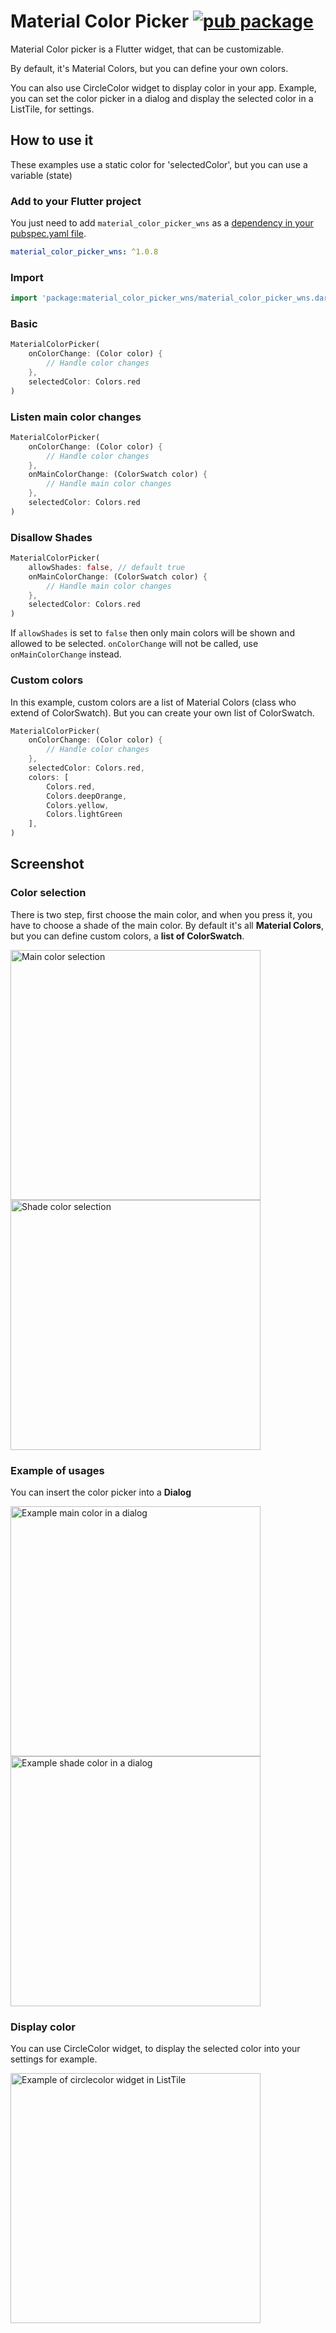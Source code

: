 # Material Color Picker [![pub package](https://img.shields.io/pub/v/material_color_picker_wns.svg)](https://pub.dartlang.org/packages/material_color_picker_wns)

Material Color picker is a Flutter widget, that can be customizable.

By default, it's Material Colors, but you can define your own colors.

You can also use CircleColor widget to display color in your app.
Example, you can set the color picker in a dialog and display the selected color in a ListTile, for settings.

## How to use it

These examples use a static color for 'selectedColor', but you can use a variable (state)

### Add to your Flutter project

You just need to add `material_color_picker_wns` as a [dependency in your pubspec.yaml file](https://flutter.io/using-packages/).

```yaml
material_color_picker_wns: ^1.0.8
```

### Import

```dart
import 'package:material_color_picker_wns/material_color_picker_wns.dart';
```

### Basic

```dart
MaterialColorPicker(
    onColorChange: (Color color) {
        // Handle color changes
    },
    selectedColor: Colors.red
)
```

### Listen main color changes

```dart
MaterialColorPicker(
    onColorChange: (Color color) {
        // Handle color changes
    },
    onMainColorChange: (ColorSwatch color) {
        // Handle main color changes
    },
    selectedColor: Colors.red
)
```

### Disallow Shades

```dart
MaterialColorPicker(
    allowShades: false, // default true
    onMainColorChange: (ColorSwatch color) {
        // Handle main color changes
    },
    selectedColor: Colors.red
)
```

If `allowShades` is set to `false` then only main colors will be shown and allowed to be selected.
`onColorChange` will not be called, use `onMainColorChange` instead.

### Custom colors

In this example, custom colors are a list of Material Colors (class who extend of ColorSwatch).
But you can create your own list of ColorSwatch.

```dart
MaterialColorPicker(
    onColorChange: (Color color) {
        // Handle color changes
    },
    selectedColor: Colors.red,
    colors: [
        Colors.red,
        Colors.deepOrange,
        Colors.yellow,
        Colors.lightGreen
    ],
)
```

## Screenshot

### Color selection

There is two step, first choose the main color, and when you press it, you have to choose a shade of the main color.
By default it's all **Material Colors**, but you can define custom colors, a **list of ColorSwatch**.

<img title="Main color selection" src="https://raw.githubusercontent.com/ajumalp/material_color_picker_wns/master/demo/main_color.png" width="400" />

<img title="Shade color selection" src="https://raw.githubusercontent.com/ajumalp/material_color_picker_wns/master/demo/shade_color.png" width="400" />

### Example of usages

You can insert the color picker into a **Dialog**

<img title="Example main color in a dialog" src="https://raw.githubusercontent.com/ajumalp/material_color_picker_wns/master/demo/main_color_dialog.png" width="400" />

<img title="Example shade color in a dialog" src="https://raw.githubusercontent.com/ajumalp/material_color_picker_wns/master/demo/shade_color_dialog.png" width="400" />

### Display color

You can use CircleColor widget, to display the selected color into your settings for example.

<img title="Example of circlecolor widget in ListTile" src="https://raw.githubusercontent.com/ajumalp/material_color_picker_wns/master/demo/example_circle_color.png" width="400" />
